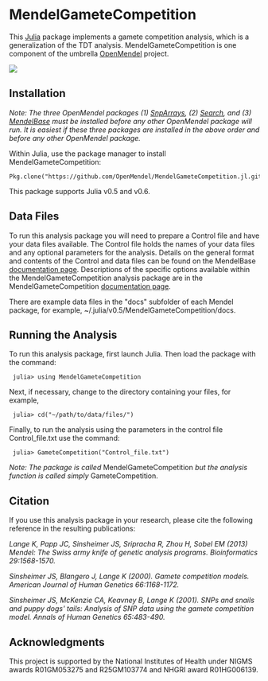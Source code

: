 # MendelGameteCompetition

This [Julia](http://julialang.org/) package  implements a gamete competition analysis, which is a generalization of the TDT analysis.  MendelGameteCompetition is one component of the umbrella [OpenMendel](https://openmendel.github.io) project.

[![](https://img.shields.io/badge/docs-current-blue.svg)](https://OpenMendel.github.io/MendelGameteCompetition.jl)

## Installation

*Note: The three OpenMendel packages (1) [SnpArrays](https://openmendel.github.io/SnpArrays.jl/latest/), (2) [Search](https://openmendel.github.io/Search.jl), and (3) [MendelBase](https://openmendel.github.io/MendelBase.jl) must be installed before any other OpenMendel package will run. It is easiest if these three packages are installed in the above order and before any other OpenMendel package.*

Within Julia, use the package manager to install MendelGameteCompetition:

    Pkg.clone("https://github.com/OpenMendel/MendelGameteCompetition.jl.git")

This package supports Julia v0.5 and v0.6.

## Data Files

To run this analysis package you will need to prepare a Control file and have your data files available. The Control file holds the names of your data files and any optional parameters for the analysis. Details on the general format and contents of the Control and data files can be found on the MendelBase [documentation page](https://openmendel.github.io/MendelBase.jl). Descriptions of the specific options available within the MendelGameteCompetition analysis package are in the MendelGameteCompetition [documentation page](https://openmendel.github.io/MendelGameteCompetition.jl).

There are example data files in the "docs" subfolder of each Mendel package, for example, ~/.julia/v0.5/MendelGameteCompetition/docs.

## Running the Analysis

To run this analysis package, first launch Julia. Then load the package with the command:

     julia> using MendelGameteCompetition

Next, if necessary, change to the directory containing your files, for example,

     julia> cd("~/path/to/data/files/")

Finally, to run the analysis using the parameters in the control file Control_file.txt use the command:

     julia> GameteCompetition("Control_file.txt")

*Note: The package is called* MendelGameteCompetition *but the analysis function is called simply* GameteCompetition.

## Citation

If you use this analysis package in your research, please cite the following reference in the resulting publications:

*Lange K, Papp JC, Sinsheimer JS, Sripracha R, Zhou H, Sobel EM (2013) Mendel: The Swiss army knife of genetic analysis programs. Bioinformatics 29:1568-1570.*

*Sinsheimer JS, Blangero J, Lange K (2000). Gamete competition models. American Journal of Human Genetics 66:1168-1172.*

*Sinsheimer JS, McKenzie CA, Keavney B, Lange K (2001). SNPs and snails and puppy dogs' tails: Analysis of SNP data using the gamete competition model. Annals of Human Genetics 65:483-490.*

<!--- ## Contributing
We welcome contributions to this Open Source project. To contribute, follow this procedure ... --->

## Acknowledgments

This project is supported by the National Institutes of Health under NIGMS awards R01GM053275 and R25GM103774 and NHGRI award R01HG006139.

